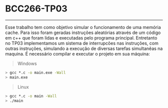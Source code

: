 # BCC266-TP03
---

Esse trabalho tem como objetivo simular o funcionamento de uma memória cache. Para isso foram geradas instruções aleatórias através de um código em c++ que foram lidas e executadas pelo programa principal. Entretanto no TP03 implementamos um sistema de interrupcões nas instruções, com outras instruções, simulando a execução de diversas tarefas simultanêas na maquina. É necessário compilar e executar o projeto em sua máquina:

> Windows
```bash
> gcc *.c -o main.exe -Wall
> main.exe
```

> Linux
```bash
> gcc *.c -o main -Wall
> ./main
```
